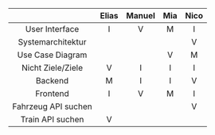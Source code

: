 |                         | Elias     | Manuel     | Mia     | Nico     |       
|:-------------------:    |:-----:    |:------:    |:---:    |:----:    |
|    User Interface       |   I       |    V       |  M      |   I      |       
|  Systemarchitektur      |           |            |         |   V      |       
|   Use Case Diagram      |           |            |  V      |   M      |       
|  Nicht Ziele/Ziele      |   V       |    I       |  I      |   I      |       
|       Backend           |   M       |    I       |  I      |   V      |       
|       Frontend          |   I       |    V       |  M      |   I      |      
| Fahrzeug API suchen     |           |            |         |   V      |       
|   Train API suchen      |   V       |            |         |          |       

